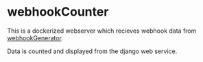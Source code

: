 # webhookCounter
This is a dockerized webserver which recieves webhook data from [webhookGenerator](../PrinceLogan/webhookGenerator).

Data is counted and displayed from the django web service. 
